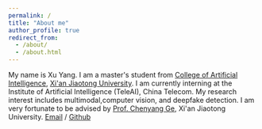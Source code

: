 ```yaml
---
permalink: /
title: "About me"
author_profile: true
redirect_from: 
  - /about/
  - /about.html
---
```


My name is Xu Yang. I am a master's student from [College of Artificial Intelligence](https://iair.xjtu.edu.cn/), [Xi'an Jiaotong University](https://www.xjtu.edu.cn/). I am currently interning at the Institute of Artificial Intelligence (TeleAI), China Telecom. My research interest includes multimodal,computer vision, and deepfake detection.
I am very fortunate to be advised by [Prof. Chenyang Ge](https://www.xjtu.edu.cn/jsnr.jsp?urltype=tree.TreeTempUrl&wbtreeid=1632&wbwbxjtuteacherid=1985), Xi'an Jiaotong University.
[Email](1067382252@stu.xjtu.edu.cn) / [Github](https://github.com/Alane-Henry/) 
